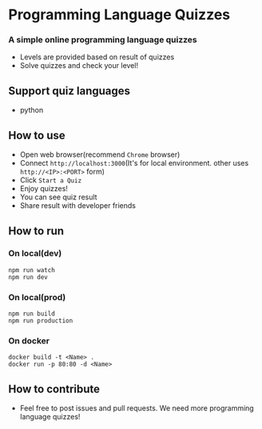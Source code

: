 # Programming Language Quizzes

### A simple online programming language quizzes
- Levels are provided based on result of quizzes
- Solve quizzes and check your level!

## Support quiz languages
- python

## How to use
- Open web browser(recommend `Chrome` browser)
- Connect `http://localhost:3000`(It's for local environment. other uses `http://<IP>:<PORT>` form)
- Click `Start a Quiz`
- Enjoy quizzes!
- You can see quiz result
- Share result with developer friends 

## How to run

### On local(dev)
```
npm run watch
npm run dev
```
### On local(prod)
```
npm run build
npm run production
```

### On docker
```
docker build -t <Name> .
docker run -p 80:80 -d <Name>
```

## How to contribute
- Feel free to post issues and pull requests. We need more programming language quizzes!
